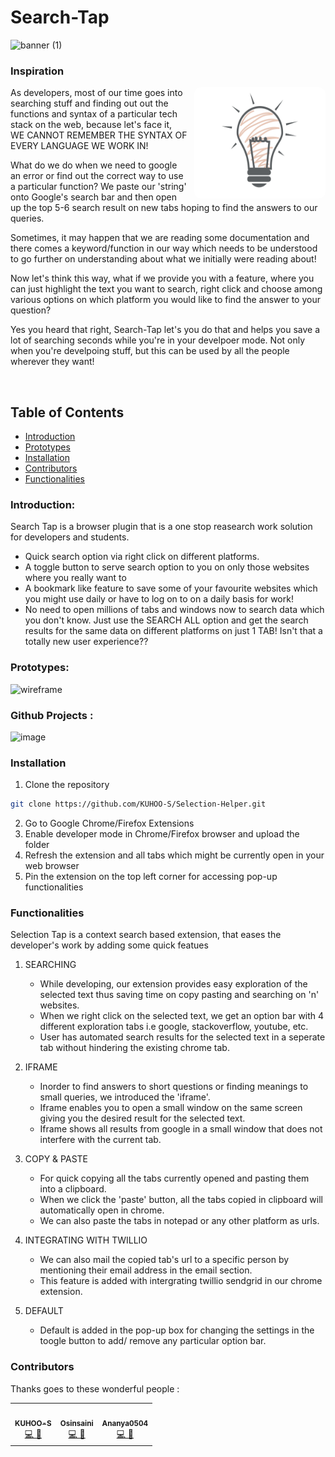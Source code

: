 # Search-Tap

![banner (1)](https://user-images.githubusercontent.com/56020411/127701851-2abcf11a-48f4-4b71-8100-4d7688940831.png)

### Inspiration

<img src="assets/images/bulb.png" align="right" alt="Inspiration" style="margin-left: 10px; border-radius: 10px;" width="210" height="178">

As developers, most of our time goes into searching stuff and finding out out the functions and syntax of a particular tech stack on the web, because let's face it, WE CANNOT REMEMBER THE SYNTAX OF EVERY LANGUAGE WE WORK IN!

What do we do when we need to google an error or find out the correct way to use a particular function? We paste our 'string' onto Google's search bar and then open up the top 5-6 search result on new tabs hoping to find the answers to our queries.

Sometimes, it may happen that we are reading some documentation and there comes a keyword/function in our way which needs to be understood to go further on understanding about what we initially were reading about! 

Now let's think this way, what if we provide you with a feature, where you can just highlight the text you want to search, right click and choose among various options on which platform you would like to find the answer to your question?

Yes you heard that right, Search-Tap let's you do that and helps you save a lot of searching seconds while you're in your develpoer mode. Not only when you're develpoing stuff, but this can be used by all the people wherever they want!

<br>

## Table of Contents
* [Introduction](#introduction)
* [Prototypes](#prototypes)
* [Installation](#installation)
* [Contributors](#contributors)
* [Functionalities](#functionalities)

### Introduction:
Search Tap is a browser plugin that is a one stop reasearch work solution for developers and students. 
- Quick search option via right click on different platforms.
- A toggle button to serve search option to you on only those websites where you really want to
- A bookmark like feature to save some of your favourite websites which you might use daily or have to log on to on a daily basis for work!
- No need to open millions of tabs and windows now to search data which you don't know. Just use the SEARCH ALL option and get the search results for the same data on different platforms on just 1 TAB! Isn't that a totally new user experience??

### Prototypes:
![wireframe](https://user-images.githubusercontent.com/56020411/127701651-96bcaeb3-81f6-4365-a24a-0c7923a7c2cc.png)


### Github Projects :
![image](https://user-images.githubusercontent.com/45617530/127705321-5c5ad67f-c5c3-43d9-bb8d-b3369af7ee70.png)


### Installation

1. Clone the repository
```sh
git clone https://github.com/KUHOO-S/Selection-Helper.git
```
2. Go to Google Chrome/Firefox Extensions
3. Enable developer mode in Chrome/Firefox browser and upload the folder
4. Refresh the extension and all tabs which might be currently open in your web browser
5. Pin the extension on the top left corner for accessing pop-up functionalities

### Functionalities
Selection Tap is a context search based extension, that eases the developer's work by adding some quick featues
1. SEARCHING
    - While developing, our extension provides easy exploration of the selected text thus saving time on copy pasting and searching on 'n' websites.
    - When we right click on the selected text, we get an option bar with 4 different exploration tabs i.e google, stackoverflow, youtube, etc.
    - User has automated search results for the selected text in a seperate tab without hindering the existing chrome tab.

2. IFRAME
    - Inorder to find answers to short questions or finding meanings to small queries, we introduced the 'iframe'.
    - Iframe enables you to open a small window on the same screen giving you the desired result for the selected text.
    - Iframe shows all results from google in a small window that does not interfere with the current tab.
      
3. COPY & PASTE
    - For quick copying all the tabs currently opened and pasting them into a clipboard.
    - When we click the 'paste' button, all the tabs copied in clipboard will automatically open in chrome.
    - We can also paste the tabs in notepad or any other platform as urls.

4. INTEGRATING WITH TWILLIO
    - We can also mail the copied tab's url to a specific person by mentioning their email address in the email section. 
    - This feature is added with intergrating twillio sendgrid in our chrome extension.

5. DEFAULT
    - Default is added in the pop-up box for changing the settings in the toogle button to add/ remove any particular option bar.

### Contributors

Thanks goes to these wonderful people :

<!-- ALL-CONTRIBUTORS-LIST:START - Do not remove or modify this section -->
<!-- prettier-ignore-start -->
<!-- markdownlint-disable -->
<table>
  <tr>
    <td align="center"><a href="https://github.com/KUHOO-S"><img src="https://avatars2.githubusercontent.com/u/45617530?s=460&u=e8f348e1baa81db8b5d7358c959f89b4f8c2f6c8&v=4" width="100px;" alt=""/><br /><sub><b>KUHOO-S</b></sub></a><br /><a href="https://github.com/KUHOO-S/Selection-Helper/commits?author=KUHOO-S" title="Code,Doccumentation">💻 📖</a></td>
    <td align="center"><a href="https://github.com/oshinsaini"><img src="https://avatars.githubusercontent.com/u/56020411?v=4" width="100px;" alt=""/><br /><sub><b>Osinsaini</b></sub></a><br /><a href="https://github.com/KUHOO-S/Selection-Helper/commits?author=oshinsaini" title="Code,Design">💻 🎨</a></td>
    <td align="center"><a href="https://github.com/ananya0504"><img src="https://avatars.githubusercontent.com/u/50453232?v=4" width="100px;" alt=""/><br /><sub><b>Ananya0504</b></sub></a><br /><a href="https://github.com/KUHOO-S/Selection-Helper/commits?author=ananya0504" title="Code,Design">💻 🎨</a></td>
  </tr>
</table>


<!-- markdownlint-enable -->
<!-- prettier-ignore-end -->
<!-- ALL-CONTRIBUTORS-LIST:END -->


